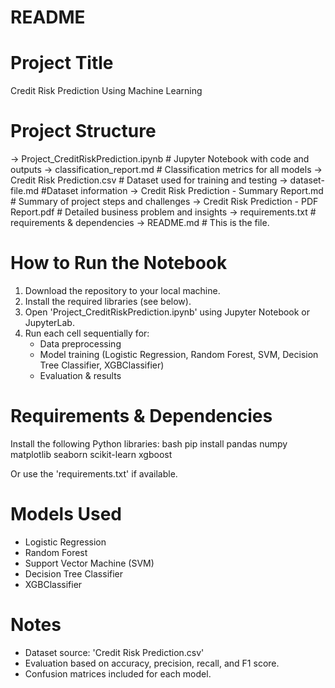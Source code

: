 # README

# Project Title
Credit Risk Prediction Using Machine Learning

# Project Structure

-> Project_CreditRiskPrediction.ipynb           # Jupyter Notebook with code and outputs
-> classification_report.md                     # Classification metrics for all models
-> Credit Risk Prediction.csv                   # Dataset used for training and testing
-> dataset-file.md                              #Dataset information
-> Credit Risk Prediction - Summary Report.md   # Summary of project steps and challenges
-> Credit Risk Prediction - PDF Report.pdf      # Detailed business problem and insights
-> requirements.txt                             # requirements & dependencies 
-> README.md                                    # This is the file.

# How to Run the Notebook

1. Download the repository to your local machine.
2. Install the required libraries (see below).
3. Open 'Project_CreditRiskPrediction.ipynb' using Jupyter Notebook or JupyterLab.
4. Run each cell sequentially for:
   - Data preprocessing
   - Model training (Logistic Regression, Random Forest, SVM, Decision Tree Classifier, XGBClassifier)
   - Evaluation & results

# Requirements & Dependencies

Install the following Python libraries:
   bash
pip install pandas numpy matplotlib seaborn scikit-learn xgboost

Or use the 'requirements.txt' if available.

# Models Used

- Logistic Regression
- Random Forest
- Support Vector Machine (SVM)
- Decision Tree Classifier
- XGBClassifier

# Notes

- Dataset source: 'Credit Risk Prediction.csv'
- Evaluation based on accuracy, precision, recall, and F1 score.
- Confusion matrices included for each model.
